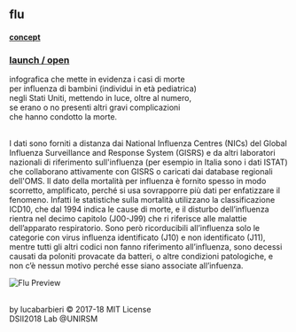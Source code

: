 ## flu 
#### [concept]( http://dsii-2018-unirsm.github.io/lucabarbieri/flu/concept.md)</br>
### [launch / open]( http://dsii-2018-unirsm.github.io/lucabarbieri/flu/index.html)</br>
              



infografica che mette in evidenza i casi di morte</br>
per influenza di bambini (individui in età pediatrica)</br>
negli Stati Uniti, mettendo in luce, oltre al numero,</br>
se erano o no presenti altri gravi complicazioni</br>
che hanno condotto la morte.</br>
</br>

I dati sono forniti a distanza dai National Influenza Centres (NICs) del Global Influenza Surveillance and Response System (GISRS) e da altri laboratori nazionali di riferimento sull'influenza (per esempio in Italia sono i dati ISTAT) che collaborano attivamente con GISRS o caricati dai database regionali dell'OMS. Il dato della mortalità per influenza è fornito spesso in modo scorretto, amplificato, perché si usa sovrapporre più dati per enfatizzare il fenomeno. Infatti le statistiche sulla mortalità utilizzano la classificazione ICD10, che dal 1994 indica le cause di morte, e il disturbo dell’influenza rientra nel decimo capitolo (J00-J99) che ri riferisce alle malattie dell’apparato respiratorio. Sono però ricorducibili all’influenza solo le categorie con virus influenza identificato (J10) e non identificato (J11), mentre tutti gli altri codici non fanno riferimento all’influenza, sono decessi causati da poloniti provacate da batteri, o altre condizioni patologiche, e non c’è nessun motivo perché esse siano associate all’infuenza.</br>

![Flu Preview](https://i.imgur.com/12vDbpc.png)

</br>
by lucabarbieri © 2017-18 MIT License</br>
DSII2018 Lab @UNIRSM</br>
